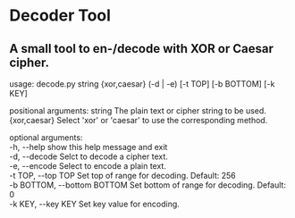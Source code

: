 Decoder Tool
============

A small tool to en-/decode with XOR or Caesar cipher.
---------------------------------------------------

usage: decode.py string {xor,caesar} (-d | -e) [-t TOP] [-b BOTTOM] [-k KEY]
                 
positional arguments:
string              The plain text or cipher string to be used.
{xor,caesar}        Select 'xor' or 'caesar' to use the corresponding method.

optional arguments:  
-h, --help            show this help message and exit  
-d, --decode          Selct to decode a cipher text.  
-e, --encode          Select to encode a plain text.  
-t TOP, --top TOP     Set top of range for decoding. Default: 256  
-b BOTTOM, --bottom BOTTOM
                      Set bottom of range for decoding. Default: 0  
-k KEY, --key KEY     Set key value for encoding.
